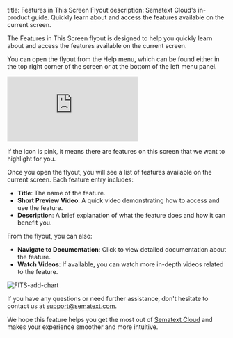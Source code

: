 title: Features in This Screen Flyout
description: Sematext Cloud's in-product guide. Quickly learn about and access the features available on the current screen. 

The Features in This Screen flyout is designed to help you quickly learn about and access the features available on the current screen. 

You can open the flyout from the Help menu, which can be found either in the top right corner of the screen or at the bottom of the left menu panel.

<div class="video_container">
<iframe src="https://sematext.com/wp-content/uploads/2024/06/features-in-this-screen.mp4" 
frameborder="0" allow="autoplay; encrypted-media" 
allowfullscreen class="video"></iframe>
</div>

If the icon is pink, it means there are features on this screen that we want to highlight for you.

Once you open the flyout, you will see a list of features available on the current screen. Each feature entry includes:

- **Title**: The name of the feature.
- **Short Preview Video**: A quick video demonstrating how to access and use the feature.
- **Description**: A brief explanation of what the feature does and how it can benefit you.

From the flyout, you can also:

- **Navigate to Documentation**: Click to view detailed documentation about the feature.
- **Watch Videos**: If available, you can watch more in-depth videos related to the feature.

![FITS-add-chart](https://sematext.com/wp-content/uploads/2024/06/fits-add-chart.png)

If you have any questions or need further assistance, don't hesitate to contact us at [support@sematext.com](support@sematext.com).

We hope this feature helps you get the most out of [Sematext Cloud](https://sematext.com/cloud/) and makes your experience smoother and more intuitive.
